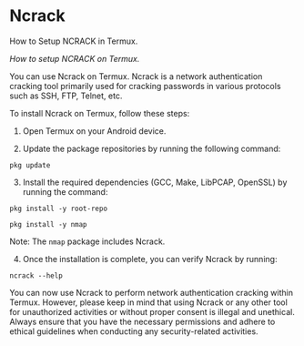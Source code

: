 # Ncrack
How to Setup NCRACK in Termux.


*How to setup NCRACK on Termux.*

You can use Ncrack on Termux. Ncrack is a network authentication cracking tool primarily used for cracking passwords in various protocols such as SSH, FTP, Telnet, etc.

To install Ncrack on Termux, follow these steps:

1. Open Termux on your Android device.

2. Update the package repositories by running the following command:
```
pkg update
```

3. Install the required dependencies (GCC, Make, LibPCAP, OpenSSL) by running the command:
```
pkg install -y root-repo
```
```
pkg install -y nmap
```
Note: The `nmap` package includes Ncrack.

4. Once the installation is complete, you can verify Ncrack by running:
```
ncrack --help
```


You can now use Ncrack to perform network authentication cracking within Termux. However, please keep in mind that using Ncrack or any other tool for unauthorized activities or without proper consent is illegal and unethical. Always ensure that you have the necessary permissions and adhere to ethical guidelines when conducting any security-related activities.
